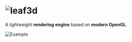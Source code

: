 ![leaf3d](http://leaf3d.github.io/website/images/logo.png "leaf3d")
===================================================================

A *lightweight* **rendering engine** based on **modern OpenGL**.

![Example](http://leaf3d.github.io/website/images/l3d_frankie.png "Example")
